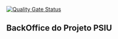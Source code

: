 [![Quality Gate Status](https://sonarcloud.io/api/project_badges/measure?project=psiu-ajw_psiu-gestor&metric=alert_status)](https://sonarcloud.io/summary/new_code?id=psiu-ajw_psiu-gestor)

## BackOffice do Projeto PSIU 
